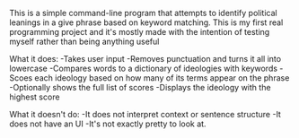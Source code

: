 This is a simple command-line program that attempts to identify political leanings in a give phrase based on keyword matching.
This is my first real programming project and it's mostly made with the intention of testing myself rather than being anything useful

What it does:
-Takes user input
-Removes punctuation and turns it all into lowercase
-Compares words to a dictionary of ideologies with keywords
-Scoes each ideology based on how many of its terms appear on the phrase
-Optionally shows the full list of scores
-Displays the ideology with the highest score

What it doesn't do:
-It does not interpret context or sentence structure
-It does not have an UI
-It's not exactly pretty to look at.
